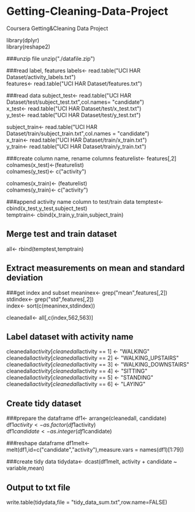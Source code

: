 # Getting-Cleaning-Data-Project
Coursera Getting&amp;Cleaning Data Project 

library(dplyr)  
library(reshape2)

###unzip file
unzip("./datafile.zip")

###read label, features
labels<- read.table("UCI HAR Dataset/activity_labels.txt")  
features<- read.table("UCI HAR Dataset/features.txt") 

###read data
subject_test<- read.table("UCI HAR Dataset/test/subject_test.txt",col.names= "candidate")  
x_test<- read.table("UCI HAR Dataset/test/x_test.txt")    
y_test<- read.table("UCI HAR Dataset/test/y_test.txt")    

subject_train<- read.table("UCI HAR Dataset/train/subject_train.txt",col.names = "candidate")    
x_train<- read.table("UCI HAR Dataset/train/x_train.txt")   
y_train<-  read.table("UCI HAR Dataset/train/y_train.txt")  

###create column name, rename columns
featurelist<- features[,2]    
colnames(x_test)<-(featurelist)   
colnames(y_test)<- c("activity")  

colnames(x_train)<- (featurelist)   
colnames(y_train)<- c("activity")   


###append activity name column to test/train data
temptest<- cbind(x_test,y_test,subject_test)   
temptrain<- cbind(x_train,y_train,subject_train)    

## Merge test and train dataset   
all<- rbind(temptest,temptrain) 

## Extract measurements on mean and standard deviation 

###get index and subset
meaninex<- grep("mean",features[,2])   
stdindex<- grep("std",features[,2])   
index<- sort(c(meaninex,stdindex))    

cleanedall<- all[,c(index,562,563)]  

## Label dataset with activity name   
cleanedall$activity[cleanedall$activity == 1] <- "WALKING"    
cleanedall$activity[cleanedall$activity == 2] <- "WALKING_UPSTAIRS"   
cleanedall$activity[cleanedall$activity == 3] <- "WALKING_DOWNSTAIRS"   
cleanedall$activity[cleanedall$activity == 4] <- "SITTING"    
cleanedall$activity[cleanedall$activity == 5] <- "STANDING"   
cleanedall$activity[cleanedall$activity == 6] <- "LAYING" 


## Create tidy dataset

###prepare the dataframe
df1<- arrange(cleanedall, candidate)   
df1$activity <- as.factor(df1$activity)   
df1$candidate <- as.integer(df1$candidate)    

###reshape dataframe
df1melt<- melt(df1,id=c("candidate","activity"),measure.vars = names(df1)[1:79]) 

###create tidy data
tidydata<- dcast(df1melt, activity + candidate ~ variable,mean)  

## Output to txt file   
write.table(tidydata,file = "tidy_data_sum.txt",row.name=FALSE)
